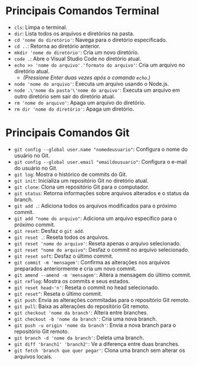 # Principais Comandos Terminal

- `cls`: Limpa o terminal.
- `dir`: Lista todos os arquivos e diretórios na pasta.
- `cd 'nome do diretório'`: Navega para o diretório especificado.
- `cd ..`: Retorna ao diretório anterior.
- `mkdir 'nome do diretório'`: Cria um novo diretório.
- `code .`: Abre o Visual Studio Code no diretório atual.
- `echo >> 'nome do arquivo'.'formato do arquivo'`: Cria um arquivo no diretório atual.
  - _(Pressione Enter duas vezes após o comando `echo`.)_
- `node 'nome do arquivo'`: Executa um arquivo usando o Node.js.
- `node .\'nome da pasta'\'nome do arquivo'`: Executa um arquivo em outro diretório sem sair do diretório atual.
- `rm 'nome do arquivo'`: Apaga um arquivo do diretório.
- `rm dir 'nome do diretório'`: Apaga um diretório.

# Principais Comandos Git

- `git config --global user.name "nomedeusuario"`: Configura o nome do usuário no Git.
- `git config --global user.email "emaildousuario"`: Configura o e-mail do usuário no Git.
- `git log`: Mostra o histórico de commits do Git.
- `git init`: Inicializa um repositório Git no diretório atual.
- `git clone`: Clona um repositório Git para o computador.
- `git status`: Retorna informações sobre arquivos alterados e o status da branch.
- `git add .`: Adiciona todos os arquivos modificados para o próximo commit.
- `git add "nome do arquivo"`: Adiciona um arquivo específico para o próximo commit.
- `git reset`: Desfaz o `git add`.
- `git reset .`: Reseta todos os arquivos.
- `git reset 'nome do arquivo'`: Reseta apenas o arquivo selecionado.
- `git reset "nome do arquivo"`: Desfaz o commit no arquivo selecionado.
- `git reset soft`: Desfaz o último commit.
- `git commit -m 'mensagem'`: Confirma as alterações nos arquivos preparados anteriormente e cria um novo commit.
- `git amend --amend -m 'mensagem'`: Altera a mensagem do último commit.
- `git reflog`: Mostra os commits e seus estados.
- `git reset head~'n'`: Reseta o commit no head selecionado.
- `git reset^`: Reseta o último commit.
- `git push`: Envia as alterações commitadas para o repositório Git remoto.
- `git pull`: Baixa as alterações do repositório Git remoto.
- `git checkout 'nome da branch'`: Altera entre branches.
- `git checkout -b 'nome da branch'`: Cria uma nova branch.
- `git push -u origin 'nome da branch'`: Envia a nova branch para o repositório Git remoto.
- `git branch -d 'nome da branch'`: Deleta uma branch.
- `git diff 'branch1' 'branch2'`: Ve a diferença entre duas branches.
- `git fetch 'branch que quer pegar'`: Clona uma branch sem alterar os arquivos locais.
